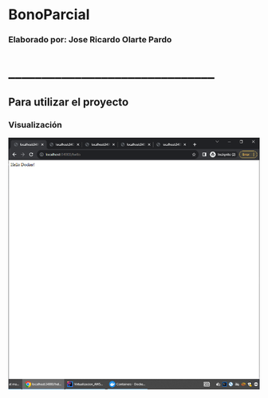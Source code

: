 # BonoParcial
### Elaborado por: Jose Ricardo Olarte Pardo
# _______________________________

## Para utilizar el proyecto

### Visualización

![](https://github.com/Ricardo-Olarte/BonoParcial/blob/main/images/Screenshot%202023-09-19%20155942.png)
